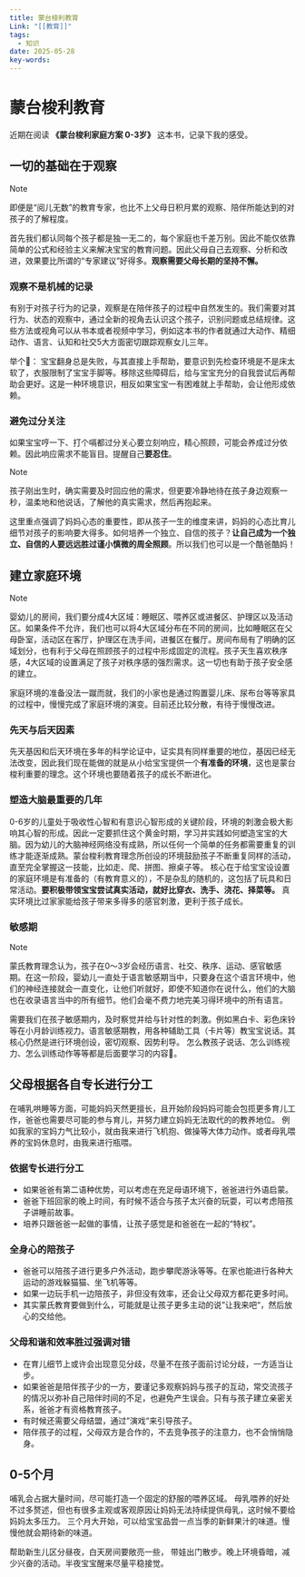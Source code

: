 ```yaml
---
title: 蒙台梭利教育
Link: "[[教育]]"
tags:
  - 知识
date: 2025-05-28
key-words:
---
```

# 蒙台梭利教育
近期在阅读 **《蒙台梭利家庭方案 0-3岁》** 这本书，记录下我的感受。

## 一切的基础在于观察

> [!note]
> 即便是“阅儿无数”的教育专家，也比不上父母日积月累的观察、陪伴所能达到的对孩子的了解程度。

首先我们都认同每个孩子都是独一无二的，每个家庭也千差万别。因此不能仅依靠简单的公式和经验主义来解决宝宝的教育问题。因此父母自己去观察、分析和改进，效果要比所谓的“专家建议”好得多。**观察需要父母长期的坚持不懈。**

### 观察不是机械的记录
有别于对孩子行为的记录，观察是在陪伴孩子的过程中自然发生的。我们需要对其行为、状态的观察中，通过全新的视角去认识这个孩子，识别问题或总结规律。这些方法或视角可以从书本或者视频中学习，例如这本书的作者就通过大动作、精细动作、语言、认知和社交5大方面密切跟踪观察女儿三年。

举个🌰：
宝宝翻身总是失败，与其直接上手帮助，要意识到先检查环境是不是床太软了，衣服限制了宝宝手脚等。移除这些障碍后，给与宝宝充分的自我尝试后再帮助会更好。这是一种环境意识，相反如果宝宝一有困难就上手帮助，会让他形成依赖。

### 避免过分关注
如果宝宝哼一下、打个嗝都过分关心要立刻响应，精心照顾，可能会养成过分依赖。因此响应需求不能盲目。提醒自己**要忍住**。
> [!NOTE]
> 孩子刚出生时，确实需要及时回应他的需求，但更要冷静地待在孩子身边观察一秒，温柔地和他说话，了解他的真实需求，然后再抱起来。

这里重点强调了妈妈心态的重要性，即从孩子一生的维度来讲，妈妈的心态比育儿细节对孩子的影响要大得多。如何培养一个独立、自信的孩子？**让自己成为一个独立、自信的人要远远胜过谨小慎微的周全照顾**。所以我们也可以是一个酷爸酷妈！
## 建立家庭环境

> [!note]
> 婴幼儿的房间，我们要分成4大区域：睡眠区、喂养区或进餐区、护理区以及活动区。如果条件不允许，我们也可以将4大区域分布在不同的房间，比如睡眠区在父母卧室，活动区在客厅，护理区在洗手间，进餐区在餐厅。房间布局有了明确的区域划分，也有利于父母在照顾孩子的过程中形成固定的流程。孩子天生喜欢秩序感，4大区域的设置满足了孩子对秩序感的强烈需求。这一切也有助于孩子安全感的建立。

家庭环境的准备没法一蹴而就，我们的小家也是通过购置婴儿床、尿布台等等家具的过程中，慢慢完成了家庭环境的演变。目前还比较分散，有待于慢慢改进。
### 先天与后天因素
先天基因和后天环境在多年的科学论证中，证实具有同样重要的地位，基因已经无法改变，因此我们现在能做的就是从小给宝宝提供一个**有准备的环境**，这也是蒙台梭利重要的理念。这个环境也要随着孩子的成长不断进化。
### 塑造大脑最重要的几年
0-6岁的儿童处于吸收性心智和有意识心智形成的关键阶段，环境的刺激会极大影响其心智的形成。因此一定要抓住这个黄金时期，学习并实践如何塑造宝宝的大脑。因为幼儿的大脑神经网络没有成熟，所以任何一个简单的任务都需要重复的训练才能逐渐成熟。蒙台梭利教育理念所创设的环境鼓励孩子不断重复同样的活动，直至完全掌握这一技能，比如走、爬、拼图、擦桌子等。
核心在于给宝宝设设置的家庭环境是有准备的（有教育意义的），不是杂乱的随机的，这包括了玩具和日常活动。**要积极带领宝宝尝试真实活动，就好比穿衣、洗手、浇花、择菜等。** 真实环境比过家家能给孩子带来多得多的感官刺激，更利于孩子成长。
### 敏感期

> [!NOTE]
> 蒙氏教育理念认为，孩子在0～3岁会经历语言、社交、秩序、运动、感官敏感期。在这一阶段，婴幼儿一直处于语言敏感期当中，只要身在这个语言环境中，他们的神经连接就会一直变化，让他们听就好，即使不知道你在说什么，他们的大脑也在收录语言当中的所有细节。他们会毫不费力地完美习得环境中的所有语言。

需要我们在孩子敏感期内，及时察觉并给与针对性的刺激。例如黑白卡、彩色床铃等在小月龄训练视力。语言敏感期教，用各种辅助工具（卡片等）教宝宝说话。其核心仍然是进行环境创设，密切观察、因势利导。
怎么教孩子说话、怎么训练视力、怎么训练动作等等都是后面要学习的内容💪。

## 父母根据各自专长进行分工
在哺乳哄睡等方面，可能妈妈天然更擅长，且开始阶段妈妈可能会包揽更多育儿工作，爸爸也需要尽可能的参与育儿，并努力建立妈妈无法取代的的教养地位。
例如我家的宝妈力气比较小，就由我来进行飞机抱、做操等大体力动作。或者母乳喂养的宝妈休息时，由我来进行瓶喂。
### 依据专长进行分工
- 如果爸爸有第二语种优势，可以考虑在充足母语环境下，爸爸进行外语启蒙。
- 爸爸下班回家的晚上时间，有时候不适合与孩子太兴奋的玩耍，可以考虑陪孩子讲睡前故事。
- 培养只跟爸爸一起做的事情，让孩子感觉是和爸爸在一起的“特权”。

### 全身心的陪孩子
- 爸爸可以陪孩子进行更多户外活动，跑步攀爬游泳等等。在家也能进行各种大运动的游戏躲猫猫、坐飞机等等。
- 如果一边玩手机一边陪孩子，非但没有效率，还会让父母双方都花更多时间。
- 其实蒙氏教育要做到什么，可能就是让孩子更多主动的说”让我来吧“，然后放心的交给他。


### 父母和谐和效率胜过强调对错
- 在育儿细节上或许会出现意见分歧，尽量不在孩子面前讨论分歧，一方适当让步。
- 如果爸爸是陪伴孩子少的一方，要谨记多观察妈妈与孩子的互动，常交流孩子的情况以弥补自己陪伴时间的不足，也避免产生误会。只有与孩子建立亲密关系，爸爸才有资格教育孩子。
- 有时候还需要父母结盟，通过”演戏“来引导孩子。
- 陪伴孩子的过程，父母双方是合作的，不去竞争孩子的注意力，也不会悄悄隐身。

## 0-5个月
哺乳会占据大量时间，尽可能打造一个固定的舒服的喂养区域。
母乳喂养的好处不过多赘述，但也有很多主观或客观原因让妈妈无法持续提供母乳，这时候不要给妈妈太多压力。
三个月大开始，可以给宝宝品尝一点当季的新鲜果汁的味道。慢慢他就会期待新的味道。

帮助新生儿区分昼夜，白天房间要敞亮一些， 带娃出门散步。晚上环境昏暗，减少兴奋的活动。半夜宝宝醒来尽量平稳接觉。



